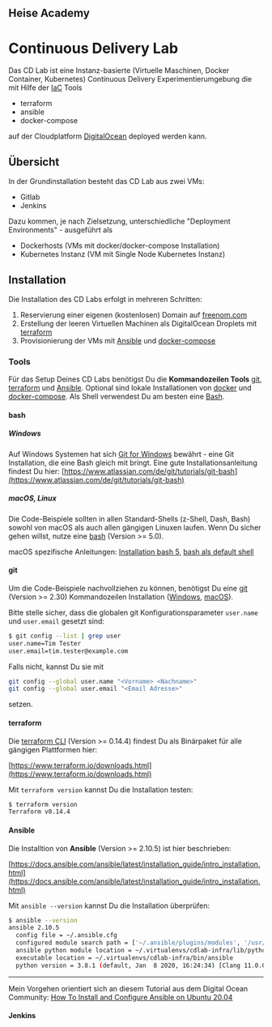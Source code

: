 ## Heise Academy
# Continuous Delivery Lab

Das CD Lab ist eine Instanz-basierte (Virtuelle Maschinen, Docker Container, Kubernetes) Continuous Delivery Experimentierumgebung die mit Hilfe der [IaC](https://en.wikipedia.org/wiki/Infrastructure_as_code) Tools
* terraform
* ansible
* docker-compose

auf der Cloudplatform [DigitalOcean](https://www.digitalocean.com/) deployed werden kann.
## Übersicht
In der Grundinstallation besteht das CD Lab aus zwei VMs:
* Gitlab
* Jenkins

Dazu kommen, je nach Zielsetzung, unterschiedliche "Deployment Environments" - ausgeführt als
* Dockerhosts (VMs mit docker/docker-compose Installation)
* Kubernetes Instanz (VM mit Single Node Kubernetes Instanz)

## Installation
Die Installation des CD Labs erfolgt in mehreren Schritten:

1) Reservierung einer eigenen (kostenlosen) Domain auf [freenom.com](http://www.freenom.com/en/index.html)
2) Erstellung der leeren Virtuellen Machinen als DigitalOcean Droplets mit [terraform](https://www.terraform.io/)
3) Provisionierung der VMs mit [Ansible](https://www.ansible.com/) und [docker-compose](https://docs.docker.com/compose/)

### Tools
Für das Setup Deines CD Labs benötigst Du die **Kommandozeilen Tools** [git](), [terraform](https://www.terraform.io/) und [Ansible](https://www.ansible.com/). Optional sind lokale Installationen von [docker](https://docs.docker.com) und [docker-compose](https://docs.docker.com/compose/).
Als Shell verwendest Du am besten eine [Bash](https://www.gnu.org/software/bash/).
#### bash
##### Windows
Auf Windows Systemen hat sich [Git for Windows](https://gitforwindows.org/) bewährt - eine Git Installation, die eine Bash gleich mit bringt. Eine gute Installationsanleitung findest Du hier: [https://www.atlassian.com/de/git/tutorials/git-bash](https://www.atlassian.com/de/git/tutorials/git-bash)
##### macOS, Linux
Die Code-Beispiele sollten in allen Standard-Shells (z-Shell, Dash, Bash) sowohl von macOS als auch allen gängigen Linuxen laufen. Wenn Du sicher gehen willst, nutze eine [bash](https://www.gnu.org/software/bash/) (Version >= 5.0).

macOS spezifische Anleitungen: [Installation bash 5](https://scriptingosx.com/2019/02/install-bash-5-on-macos/), [bash als default shell](https://www.howtogeek.com/444596/how-to-change-the-default-shell-to-bash-in-macos-catalina/)

#### git
Um die Code-Beispiele nachvollziehen zu können, benötigst Du eine [git](https://git-scm.com/) (Version >= 2.30) Kommandozeilen Installation ([Windows](https://gitforwindows.org), [macOS](https://www.atlassian.com/de/git/tutorials/install-git#mac-os-x)).

Bitte stelle sicher, dass die globalen git Konfigurationsparameter ```user.name``` und ```user.email``` gesetzt sind:

```bash
$ git config --list | grep user
user.name=Tim Tester
user.email=tim.tester@example.com
```

Falls nicht, kannst Du sie mit
```bash
git config --global user.name "<Vorname> <Nachname>"
git config --global user.email "<Email Adresse>"
```
setzen.

#### terraform
Die [terraform CLI](https://www.terraform.io) (Version >= 0.14.4) findest Du als Binärpaket für alle gängigen Plattformen hier:

[https://www.terraform.io/downloads.html](https://www.terraform.io/downloads.html)

Mit ```terraform version``` kannst Du die Installation testen: 
```bash
$ terraform version
Terraform v0.14.4
```

#### Ansible

Die Installtion von **Ansible** (Version >= 2.10.5) ist hier beschrieben:

[https://docs.ansible.com/ansible/latest/installation_guide/intro_installation.html](https://docs.ansible.com/ansible/latest/installation_guide/intro_installation.html)

Mit ```ansible --version``` kannst Du die Installation überprüfen:

```bash
$ ansible --version
ansible 2.10.5
  config file = ~/.ansible.cfg
  configured module search path = ['~/.ansible/plugins/modules', '/usr/share/ansible/plugins/modules']
  ansible python module location = ~/.virtualenvs/cdlab-infra/lib/python3.8/site-packages/ansible
  executable location = ~/.virtualenvs/cdlab-infra/bin/ansible
  python version = 3.8.1 (default, Jan  8 2020, 16:24:34) [Clang 11.0.0 (clang-1100.0.33.16)]
```

---

Mein Vorgehen orientiert sich an diesem Tutorial aus dem Digital Ocean Community: [How To Install and Configure Ansible on Ubuntu 20.04](https://www.digitalocean.com/community/tutorials/how-to-install-and-configure-ansible-on-ubuntu-20-04) 

#### Jenkins
